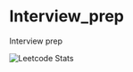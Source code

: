 # Interview_prep
Interview prep

![Leetcode Stats](https://leetcode.card.workers.dev/anmorgan24?theme=default&font=baloo&extension=null)

